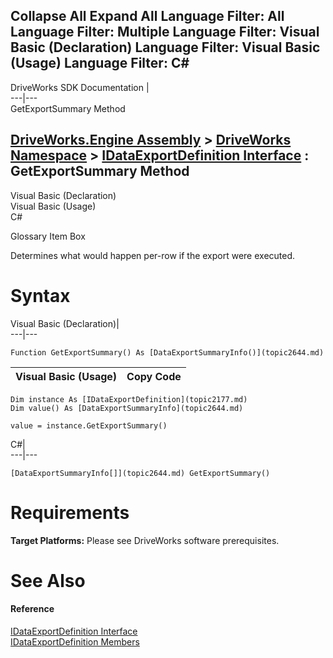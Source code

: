 Collapse All Expand All Language Filter: All  Language Filter: Multiple  Language Filter: Visual Basic (Declaration) Language Filter: Visual Basic (Usage) Language Filter: C#  
---  
DriveWorks SDK Documentation  |   
---|---  
GetExportSummary Method   
  
[DriveWorks.Engine Assembly](topic2156.md) > [DriveWorks Namespace](topic2159.md) > [IDataExportDefinition Interface](topic2177.md) : GetExportSummary Method  
---  
  
Visual Basic (Declaration)    
Visual Basic (Usage)    
C# 

Glossary Item Box

Determines what would happen per-row if the export were executed. 

# Syntax

Visual Basic (Declaration)|   
---|---  
      
    
    Function GetExportSummary() As [DataExportSummaryInfo()](topic2644.md)  
  
Visual Basic (Usage)| Copy Code  
---|---  
      
    
    Dim instance As [IDataExportDefinition](topic2177.md)
    Dim value() As [DataExportSummaryInfo](topic2644.md)
     
    value = instance.GetExportSummary()  
  
C#|   
---|---  
      
    
    [DataExportSummaryInfo[]](topic2644.md) GetExportSummary()  
  
# Requirements

**Target Platforms:** Please see DriveWorks software prerequisites.

# See Also

#### Reference

[IDataExportDefinition Interface](topic2177.md)   
[IDataExportDefinition Members](topic2178.md)


